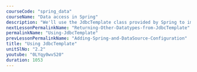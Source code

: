 ```yaml
---
courseCode: "spring_data"
courseName: "Data access in Spring"
description: "We'll use the JdbcTemplate class provided by Spring to implement a DAO method. We'll see how using the template class makes the DAO methods simple, and how it takes care of much of the boilerplate code we'd have to write otherwise."
nextLessonPermalinkName: "Returning-Other-Datatypes-from-JdbcTemplate"
permalinkName: "Using-JdbcTemplate"
prevLessonPermalinkName: "Adding-Spring-and-DataSource-Configuration"
title: "Using JdbcTemplate"
unitSlNo: "2.2"
youtube: "0LYqy0wvS20"
duration: 1053
---
```

